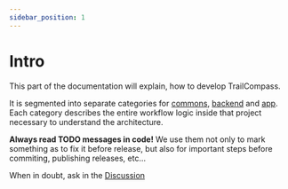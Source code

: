 ```yaml
---
sidebar_position: 1
---
```

# Intro

This part of the documentation will explain, how to develop TrailCompass.

It is segmented into separate categories for [commons](https://github.com/TrailCompass/commons), [backend](https://github.com/TrailCompass/backend) and [app](https://github.com/TrailCompass/app). Each category describes the entire workflow logic inside that project necessary to understand the architecture.

**Always read TODO messages in code!** We use them not only to mark something as to fix it before release, but also for important steps before commiting, publishing releases, etc...

When in doubt, ask in the [Discussion](https://github.com/TrailCompass/backend/discussions)
